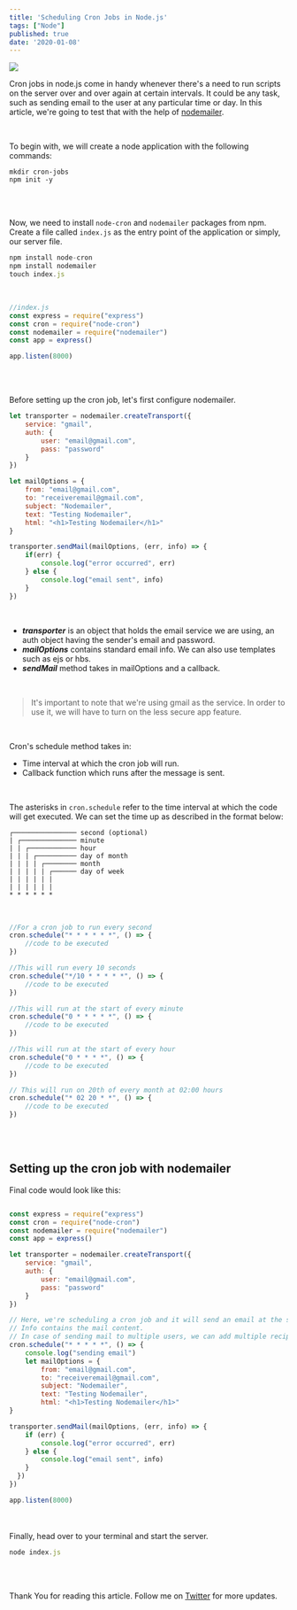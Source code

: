 ```yaml
---
title: 'Scheduling Cron Jobs in Node.js'
tags: ["Node"]
published: true
date: '2020-01-08'
---
```


![](https://i.imgur.com/gT85SPn.jpg)


Cron jobs in node.js come in handy whenever there's a need to run scripts on the server over and over again at certain intervals. It could be any task, such as sending email to the user at any particular time or day. In this article, we're going to test that with the help of [nodemailer](https://nodemailer.com/about/).

<br>

To begin with, we will create a node application with the following commands:

```
mkdir cron-jobs
npm init -y
```
<br><br>

Now, we need to install ```node-cron``` and ```nodemailer``` packages from npm. Create a file called ```index.js``` as the entry point of the application or simply, our server file.


```js
npm install node-cron 
npm install nodemailer
touch index.js
```
<br>

```js
//index.js
const express = require("express")
const cron = require("node-cron")
const nodemailer = require("nodemailer")
const app = express()

app.listen(8000)
```
<br><br>

Before setting up the cron job, let's first configure nodemailer. 

```js
let transporter = nodemailer.createTransport({
    service: "gmail",
    auth: {
        user: "email@gmail.com",
        pass: "password"
    }
})

let mailOptions = {
    from: "email@gmail.com",
    to: "receiveremail@gmail.com",
    subject: "Nodemailer",
    text: "Testing Nodemailer",
    html: "<h1>Testing Nodemailer</h1>"
}

transporter.sendMail(mailOptions, (err, info) => {
    if(err) {
        console.log("error occurred", err)
    } else {
        console.log("email sent", info)
    }
})
```
<br>

* **_transporter_** is an object that holds the email service we are using, an auth object having the sender's email and password. 
* **_mailOptions_** contains standard email info. We can also use templates such as ejs or hbs.
* **_sendMail_** method takes in mailOptions and a callback. 

<br>

> It's important to note that we're using gmail as the service. In order to use it, we will have to turn on the less secure app feature.

<br>


Cron's schedule method takes in:

* Time interval at which the cron job will run.
* Callback function which runs after the message is sent.

<br>


The asterisks in ```cron.schedule``` refer to the time interval at which the code will get executed. We can set the time up as described in the format below:


```
┌──────────────── second (optional) 
| ┌────────────── minute 
| | ┌──────────── hour 
| | | ┌────────── day of month 
| | | | ┌──────── month 
| | | | | ┌────── day of week
| | | | | | 
| | | | | |
* * * * * *
```
<br>



```js
//For a cron job to run every second
cron.schedule("* * * * * *", () => {
    //code to be executed
})

//This will run every 10 seconds
cron.schedule("*/10 * * * * *", () => {
    //code to be executed
})

//This will run at the start of every minute
cron.schedule("0 * * * * *", () => {
    //code to be executed
})

//This will run at the start of every hour
cron.schedule("0 * * * *", () => {
    //code to be executed
})

// This will run on 20th of every month at 02:00 hours
cron.schedule("* 02 20 * *", () => {
    //code to be executed
})
``` 
<br><br>

## Setting up the cron job with nodemailer

Final code would look like this:



```js

const express = require("express")
const cron = require("node-cron")
const nodemailer = require("nodemailer")
const app = express()

let transporter = nodemailer.createTransport({
    service: "gmail",
    auth: {
        user: "email@gmail.com",
        pass: "password"
    }
})

// Here, we're scheduling a cron job and it will send an email at the start of every minute.
// Info contains the mail content.
// In case of sending mail to multiple users, we can add multiple recipients.
cron.schedule("* * * * *", () => {
    console.log("sending email")
    let mailOptions = {
        from: "email@gmail.com",
        to: "receiveremail@gmail.com",
        subject: "Nodemailer",
        text: "Testing Nodemailer",
        html: "<h1>Testing Nodemailer</h1>"
}

transporter.sendMail(mailOptions, (err, info) => {
    if (err) {
        console.log("error occurred", err)
    } else {
        console.log("email sent", info)
    }
  })
})

app.listen(8000)

```
<br><br>
Finally, head over to your terminal and start the server. 

```js
node index.js
```


<br><br>

Thank You for reading this article. Follow me on [Twitter](https://twitter.com/_himalayan_) for more updates.
















































